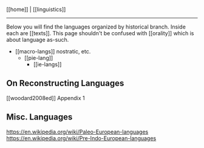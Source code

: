 [[home]] | [[linguistics]]

---

Below you will find the languages organized by historical branch. Inside each are [[texts]]. This page shouldn't be confused with [[orality]] which is about language as-such.

- [[macro-langs]] nostratic, etc.
	- [[pie-lang]]
		- [[ie-langs]]


## On Reconstructing Languages
[[woodard2008ed]] Appendix 1


## Misc. Languages
https://en.wikipedia.org/wiki/Paleo-European-languages
https://en.wikipedia.org/wiki/Pre-Indo-European-languages